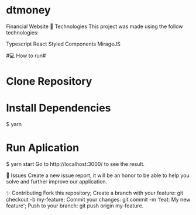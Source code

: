 # dtmoney
Financial Website
🚀 Technologies
This project was made using the follow technologies:

Typescript
React
Styled Components
MirageJS

#💻 How to run#
# Clone Repository
# Install Dependencies
$ yarn

# Run Aplication
$ yarn start
Go to http://localhost:3000/ to see the result.

🐛 Issues
Create a new issue report, it will be an honor to be able to help you solve and further improve our application.

✨ Contributing
Fork this repository;
Create a branch with your feature: git checkout -b my-feature;
Commit your changes: git commit -m 'feat: My new feature';
Push to your branch: git push origin my-feature.
